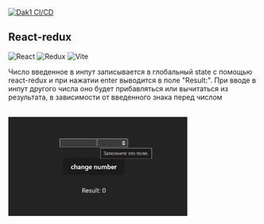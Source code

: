 [![Dak1 CI/CD](https://github.com/Go5710264/run-keeper/actions/workflows/deploument.yml/badge.svg)](https://github.com/Go5710264/react-redux/actions/workflows/deploument.yml)

## React-redux

![React](https://img.shields.io/badge/react-%2320232a.svg?style=for-the-badge&logo=react&logoColor=%2361DAFB) ![Redux](https://img.shields.io/badge/redux-%23593d88.svg?style=for-the-badge&logo=redux&logoColor=white) ![Vite](https://img.shields.io/badge/vite-%23646CFF.svg?style=for-the-badge&logo=vite&logoColor=white)


Число введенное в инпут записывается в глобальный state с помощью react-redux и при нажатии enter выводится в поле "Result:". 
При вводе в инпут другого числа оно будет прибавляться или вычитаться из результата, в зависимости от введенного знака перед числом

<br>

<img src="./react-redux.gif" width="360" height="200" alt="Demo">